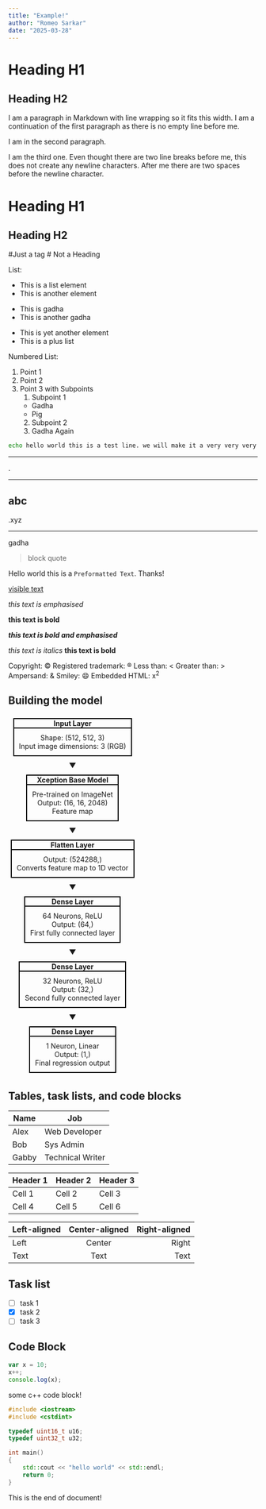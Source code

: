 ```yaml
---
title: "Example!"
author: "Romeo Sarkar"
date: "2025-03-28"
---
```


# Heading H1

## Heading H2

I am a paragraph in Markdown with line
wrapping so it fits this width.
I am a continuation of the first paragraph
as there is no empty line before me.

I am in the second paragraph.

I am the third one. Even thought there are two line breaks before me, this does not create any newline characters. After me there are two spaces before the newline character.

# Heading H1

## Heading H2

#Just a tag
\# Not a Heading

List:

- This is a list element
- This is another element

* This is gadha
* This is another gadha

- This is yet another element
- This is a plus list

Numbered List:

1. Point 1
2. Point 2
3. Point 3 with Subpoints
    1. Subpoint 1
    - Gadha
    - Pig
    2. Subpoint 2
    3. Gadha Again

```bash
echo hello world this is a test line. we will make it a very very very very long line so, that we can test the limits of a single line in a code block. hope this helps!
```

---

.

---

## abc

.xyz

---

gadha

> block quote

Hello world this is a `Preformatted Text`. Thanks!

[visible text](http://google.com "Tooltip")

_this text is emphasised_

**this text is bold**

**_this text is bold and emphasised_**

_this text is italics_
**this text is bold**

Copyright: &copy;
Registered trademark: &reg;
Less than: &lt;
Greater than: &gt;
Ampersand: &amp;
Smiley: &#x1F604;
Embedded HTML: x<sup>2</sup>

## Building the model

<div style="display: inline-block; text-align: center;">
  <div style="border: solid black 2px; display: inline-block; margin: 5px;">
    <div style="border-bottom: solid black 2px;"><strong>Input Layer</strong></div>
    <div style="padding: 10px;">
        <p style="margin: 0; text-align: center;">Shape: (512, 512, 3)</p>
        <p style="margin: 0; text-align: center;">Input image dimensions: 3 (RGB)</p>
    </div>
  </div>

  <div style="text-align: center; margin: 5px;">
    <strong>▼</strong>
  </div>

  <div style="border: solid black 2px; display: inline-block; margin: 5px;">
    <div style="border-bottom: solid black 2px;"><strong>Xception Base Model</strong></div>
    <div style="padding: 10px;">
        <p style="margin: 0; text-align: center;">Pre-trained on ImageNet</p>
        <p style="margin: 0; text-align: center;">Output: (16, 16, 2048)</p>
        <p style="margin: 0; text-align: center;">Feature map</p>
    </div>
  </div>

  <div style="text-align: center; margin: 5px;">
    <strong>▼</strong>
  </div>

  <div style="border: solid black 2px; display: inline-block; margin: 5px;">
    <div style="border-bottom: solid black 2px;"><strong>Flatten Layer</strong></div>
    <div style="padding: 10px;">
        <p style="margin: 0; text-align: center;">Output: (524288,)</p>
        <p style="margin: 0; text-align: center;">Converts feature map to 1D vector</p>
    </div>
  </div>

  <div style="text-align: center; margin: 5px;">
    <strong>▼</strong>
  </div>

  <div style="border: solid black 2px; display: inline-block; margin: 5px;">
    <div style="border-bottom: solid black 2px;"><strong>Dense Layer</strong></div>
    <div style="padding: 10px;">
        <p style="margin: 0; text-align: center;">64 Neurons, ReLU</p>
        <p style="margin: 0; text-align: center;">Output: (64,)</p>
        <p style="margin: 0; text-align: center;">First fully connected layer</p>
    </div>
  </div>

  <div style="text-align: center; margin: 5px;">
    <strong>▼</strong>
  </div>

  <div style="border: solid black 2px; display: inline-block; margin: 5px;">
    <div style="border-bottom: solid black 2px;"><strong>Dense Layer</strong></div>
    <div style="padding: 10px;">
        <p style="margin: 0; text-align: center;">32 Neurons, ReLU</p>
        <p style="margin: 0; text-align: center;">Output: (32,)</p>
        <p style="margin: 0; text-align: center;">Second fully connected layer</p>
    </div>
  </div>

  <div style="text-align: center; margin: 5px;">
    <strong>▼</strong>
  </div>

  <div style="border: solid black 2px; display: inline-block; margin: 5px;">
    <div style="border-bottom: solid black 2px;"><strong>Dense Layer</strong></div>
    <div style="padding: 10px;">
        <p style="margin: 0; text-align: center;">1 Neuron, Linear</p>
        <p style="margin: 0; text-align: center;">Output: (1,)</p>
        <p style="margin: 0; text-align: center;">Final regression output</p>
    </div>
  </div>
</div>

## Tables, task lists, and code blocks

| Name  | Job              |
| ----- | ---------------- |
| Alex  | Web Developer    |
| Bob   | Sys Admin        |
| Gabby | Technical Writer |

| Header 1 | Header 2 | Header 3 |
| -------- | -------- | -------- |
| Cell 1   | Cell 2   | Cell 3   |
| Cell 4   | Cell 5   | Cell 6   |

| Left-aligned | Center-aligned | Right-aligned |
| :----------- | :------------: | ------------: |
| Left         |     Center     |         Right |
| Text         |      Text      |          Text |

## Task list

- [ ] task 1
- [x] task 2
- [ ] task 3

## Code Block

```js
var x = 10;
x++;
console.log(x);
```

some c++ code block!

```cpp
#include <iostream>
#include <cstdint>

typedef uint16_t u16;
typedef uint32_t u32;

int main()
{
    std::cout << "hello world" << std::endl;
    return 0;
}
```

This is the end of document!
